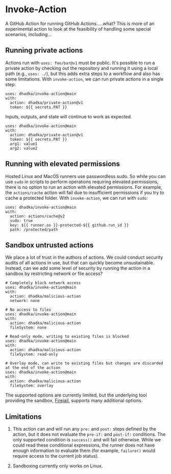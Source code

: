 # Invoke-Action

A GitHub Action for running GitHub Actions.....what?  This is more of an experimental action to look at
the feasibility of handling some special scenarios, including...

## Running private actions

Actions run with `uses: foo/bar@v1` must be public.  It's possible to run a private action by checking out the repository
and running it using a local path (e.g., `uses: ./`), but this adds extra steps to a workflow and also has some limitations.
With `invoke-action`, we can run private actions in a single step:

```
uses: dhadka/invoke-action@main
with:
  action: dhadka/private-action@v1
  token: ${{ secrets.PAT }}
```

Inputs, outputs, and state will continue to work as expected.

```
uses: dhadka/invoke-action@main
with:
  action: dhadka/private-action@v1
  token: ${{ secrets.PAT }}
  arg1: value1
  arg2: value2
```

## Running with elevated permissions

Hosted Linux and MacOS runners use passwordless sudo.  So while you can use `sudo` in scripts to perform
operations requiring elevated permissions, there is no option to run an action with elevated permissions.
For example, the `actions/cache` action will fail due to insufficient permissions if you try to cache a
protected folder.  With `invoke-action`, we can run with `sudo`:

```
uses: dhadka/invoke-action@main
with:
  action: actions/cache@v2
  sudo: true
  key: ${{ runner.os }}-protected-${{ github.run_id }}
  path: /protected/path
```

## Sandbox untrusted actions

We place a lot of trust in the authors of actions.  We could conduct security audits of all actions in use, but that can
quickly become unsustainable.  Instead, can we add some level of security by running the action in a sandbox by restricting
network or file access?

```
# Completely block network access
uses: dhadka/invoke-action@main
with:
  action: dhadka/malicious-action
  network: none

# No access to files
uses: dhadka/invoke-action@main
with:
  action: dhadka/malicious-action
  fileSystem: none

# Read-only mode, writing to existing files is blocked
uses: dhadka/invoke-action@main
with:
  action: dhadka/malicious-action
  fileSystem: read-only

# Overlay mode, can write to existing files but changes are discarded at the end of the action
uses: dhadka/invoke-action@main
with:
  action: dhadka/malicious-action
  fileSystem: overlay
```

The supported options are currently limited, but the underlying tool providing the sandbox,
[Firejail](https://firejail.wordpress.com/features-3/man-firejail/), supports many additional options.

## Limitations

1. This action can and will run any `pre:` and `post:` steps defined by the action, but it does not evaluate the `pre-if:` and
   `post-if:` conditions.  The only supported condition is `success()` and will fail otherwise.  While we could read these conditional
   expressions, the runner does not have enough information to evaluate them (for example, `failure()` would require access to the current
   job status).

2. Sandboxing currently only works on Linux.
